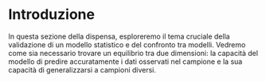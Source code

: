 # Introduzione

In questa sezione della dispensa, esploreremo il tema cruciale della validazione di un modello statistico e del confronto tra modelli. Vedremo come sia necessario trovare un equilibrio tra due dimensioni: la capacità del modello di predire accuratamente i dati osservati nel campione e la sua capacità di generalizzarsi a campioni diversi.
